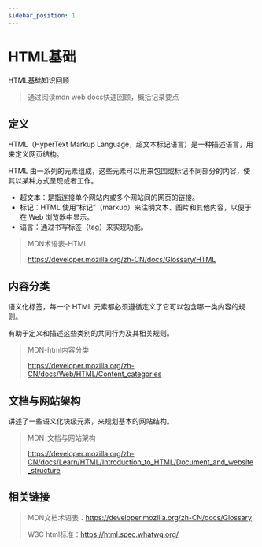 ```yaml
---
sidebar_position: 1
---
```


# HTML基础

HTML基础知识回顾

> 通过阅读mdn web docs快速回顾，概括记录要点

## 定义

HTML（HyperText Markup Language，超文本标记语言）是一种描述语言，用来定义网页结构。

HTML 由一系列的元素组成，这些元素可以用来包围或标记不同部分的内容，使其以某种方式呈现或者工作。

- 超文本：是指连接单个网站内或多个网站间的网页的链接。
- 标记：HTML 使用“标记”（markup）来注明文本、图片和其他内容，以便于在 Web 浏览器中显示。
- 语言：通过书写标签（tag）来实现功能。

> MDN术语表-HTML
>
> https://developer.mozilla.org/zh-CN/docs/Glossary/HTML



## 内容分类

语义化标签，每一个 HTML 元素都必须遵循定义了它可以包含哪一类内容的规则。

有助于定义和描述这些类别的共同行为及其相关规则。

> MDN-html内容分类
>
> https://developer.mozilla.org/zh-CN/docs/Web/HTML/Content_categories



## 文档与网站架构

讲述了一些语义化块级元素，来规划基本的网站结构。

> MDN-文档与网站架构
>
> https://developer.mozilla.org/zh-CN/docs/Learn/HTML/Introduction_to_HTML/Document_and_website_structure



## 相关链接

> MDN文档术语表：https://developer.mozilla.org/zh-CN/docs/Glossary
>
> W3C html标准：https://html.spec.whatwg.org/
